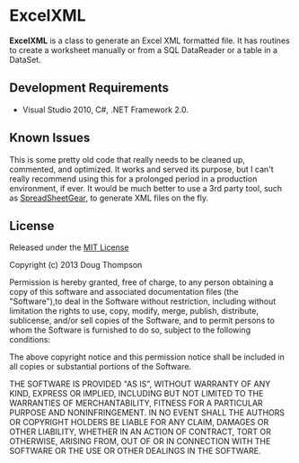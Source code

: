 # ExcelXML #

**ExcelXML** is a class to generate an Excel XML formatted file.  It has routines to create a worksheet manually or from a SQL DataReader or a table in a DataSet.

## Development Requirements ##
- Visual Studio 2010, C#, .NET Framework 2.0.

## Known Issues ##
This is some pretty old code that really needs to be cleaned up, commented, and optimized.  It works and served its purpose, but I can't really recommend using this for a prolonged period in a production environment, if ever.  It would be much better to use a 3rd party tool, such as [SpreadSheetGear](http://www.spreadsheetgear.com/), to generate XML files on the fly.

## License ##

Released under the [MIT License](http://www.opensource.org/licenses/mit-license.php)

Copyright (c) 2013 Doug Thompson

Permission is hereby granted, free of charge, to any person obtaining a
copy of this software and associated documentation files (the
"Software"),to deal in the Software without restriction, including
without limitation the rights to use, copy, modify, merge, publish,
distribute, sublicense, and/or sell copies of the Software, and to
permit persons to whom the Software is furnished to do so, subject to
the following conditions:

The above copyright notice and this permission notice shall be included
in all copies or substantial portions of the Software.

THE SOFTWARE IS PROVIDED "AS IS", WITHOUT WARRANTY OF ANY KIND, EXPRESS
OR IMPLIED, INCLUDING BUT NOT LIMITED TO THE WARRANTIES OF
MERCHANTABILITY, FITNESS FOR A PARTICULAR PURPOSE AND NONINFRINGEMENT.
IN NO EVENT SHALL THE AUTHORS OR COPYRIGHT HOLDERS BE LIABLE FOR ANY
CLAIM, DAMAGES OR OTHER LIABILITY, WHETHER IN AN ACTION OF CONTRACT,
TORT OR OTHERWISE, ARISING FROM, OUT OF OR IN CONNECTION WITH THE
SOFTWARE OR THE USE OR OTHER DEALINGS IN THE SOFTWARE.
